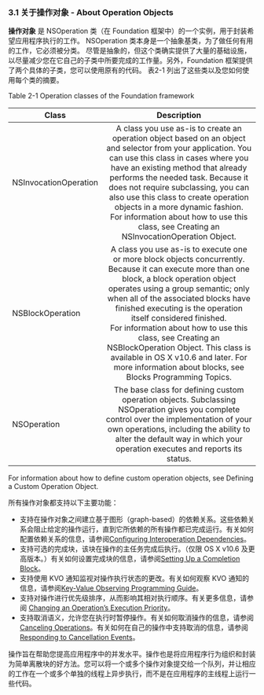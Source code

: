 ### 3.1 关于操作对象 - About Operation Objects
**操作对象** 是 NSOperation 类（在 Foundation 框架中）的一个实例，用于封装希望应用程序执行的工作。 NSOperation 类本身是一个抽象基类，为了做任何有用的工作，它必须被分类。 尽管是抽象的，但这个类确实提供了大量的基础设施，以尽量减少您在它自己的子类中所要完成的工作量。另外，Foundation 框架提供了两个具体的子类，您可以使用原有的代码。 表2-1 列出了这些类以及您如何使用每个类的摘要。

Table 2-1  Operation classes of the Foundation framework

Class|Description
-|:-:
NSInvocationOperation|A class you use as-is to create an operation object based on an object and selector from your application. You can use this class in cases where you have an existing method that already performs the needed task. Because it does not require subclassing, you can also use this class to create operation objects in a more dynamic fashion.<br>For information about how to use this class, see Creating an NSInvocationOperation Object.
NSBlockOperation|A class you use as-is to execute one or more block objects concurrently. Because it can execute more than one block, a block operation object operates using a group semantic; only when all of the associated blocks have finished executing is the operation itself considered finished.<br>For information about how to use this class, see Creating an NSBlockOperation Object. This class is available in OS X v10.6 and later. For more information about blocks, see Blocks Programming Topics.
NSOperation|The base class for defining custom operation objects. Subclassing NSOperation gives you complete control over the implementation of your own operations, including the ability to alter the default way in which your operation executes and reports its status.
For information about how to define custom operation objects, see Defining a Custom Operation Object.

所有操作对象都支持以下主要功能：

* 支持在操作对象之间建立基于图形（graph-based）的依赖关系。这些依赖关系会阻止给定的操作运行，直到它所依赖的所有操作都已完成运行。有关如何配置依赖关系的信息，请参阅[Configuring Interoperation Dependencies](https://developer.apple.com/library/content/documentation/General/Conceptual/ConcurrencyProgrammingGuide/OperationObjects/OperationObjects.html#//apple_ref/doc/uid/TP40008091-CH101-SW17)。
* 支持可选的完成块，该块在操作的主任务完成后执行。（仅限 OS X v10.6 及更高版本。）有关如何设置完成块的信息，请参阅[Setting Up a Completion Block](https://developer.apple.com/library/content/documentation/General/Conceptual/ConcurrencyProgrammingGuide/OperationObjects/OperationObjects.html#//apple_ref/doc/uid/TP40008091-CH101-SW33)。
* 支持使用 KVO 通知监视对操作执行状态的更改。有关如何观察 KVO 通知的信息，请参阅[Key-Value Observing Programming Guide](https://developer.apple.com/library/content/documentation/Cocoa/Conceptual/KeyValueObserving/KeyValueObserving.html#//apple_ref/doc/uid/10000177i)。
* 支持对操作进行优先级排序，从而影响其相对执行顺序。有关更多信息，请参阅 [Changing an Operation’s Execution Priority](https://developer.apple.com/library/content/documentation/General/Conceptual/ConcurrencyProgrammingGuide/OperationObjects/OperationObjects.html#//apple_ref/doc/uid/TP40008091-CH101-SW31)。
* 支持取消语义，允许您在执行时暂停操作。有关如何取消操作的信息，请参阅 [Canceling Operations](https://developer.apple.com/library/content/documentation/General/Conceptual/ConcurrencyProgrammingGuide/OperationObjects/OperationObjects.html#//apple_ref/doc/uid/TP40008091-CH101-SW39)。有关如何在自己的操作中支持取消的信息，请参阅[ Responding to Cancellation Events](https://developer.apple.com/library/content/documentation/General/Conceptual/ConcurrencyProgrammingGuide/OperationObjects/OperationObjects.html#//apple_ref/doc/uid/TP40008091-CH101-SW24)。

操作旨在帮助您提高应用程序中的并发水平。操作也是将应用程序行为组织和封装为简单离散块的好方法。您可以将一个或多个操作对象提交给一个队列，并让相应的工作在一个或多个单独的线程上异步执行，而不是在应用程序的主线程上运行一些代码。
